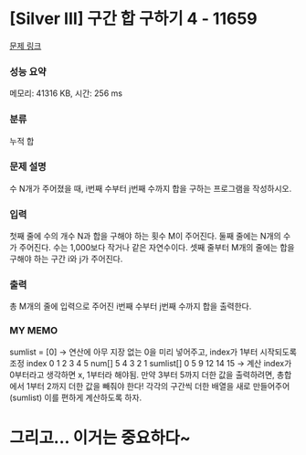 # [Silver III] 구간 합 구하기 4 - 11659 

[문제 링크](https://www.acmicpc.net/problem/11659) 

### 성능 요약

메모리: 41316 KB, 시간: 256 ms

### 분류

누적 합

### 문제 설명

<p>수 N개가 주어졌을 때, i번째 수부터 j번째 수까지 합을 구하는 프로그램을 작성하시오.</p>

### 입력 

 <p>첫째 줄에 수의 개수 N과 합을 구해야 하는 횟수 M이 주어진다. 둘째 줄에는 N개의 수가 주어진다. 수는 1,000보다 작거나 같은 자연수이다. 셋째 줄부터 M개의 줄에는 합을 구해야 하는 구간 i와 j가 주어진다.</p>

### 출력 

 <p>총 M개의 줄에 입력으로 주어진 i번째 수부터 j번째 수까지 합을 출력한다.</p>

### MY MEMO
 sumlist = [0]  -> 연산에 아무 지장 없는 0을 미리 넣어주고, index가 1부터 시작되도록 조정
 index     0 1 2  3  4  5
 num[]       5 4  3  2  1
 sumlist[] 0 5 9 12 14 15
 -> 계산 index가 0부터라고 생각하면 x, 1부터라 해야됨. 만약 3부터 5까지 더한 값을 출력하려면, 총합에서 1부터 2까지 더한 값을 빼줘야 한다! 각각의 구간씩 더한 배열을 새로 만들어주어(sumlist) 이를 편하게 계산하도록 하자.
 
 # 그리고... 이거는 중요하다~
